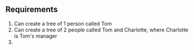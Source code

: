 


## Requirements
1. Can create a tree of 1 person called Tom
1. Can create a tree of 2 people called Tom and Charlotte, where Charlotte is Tom's manager
1. 